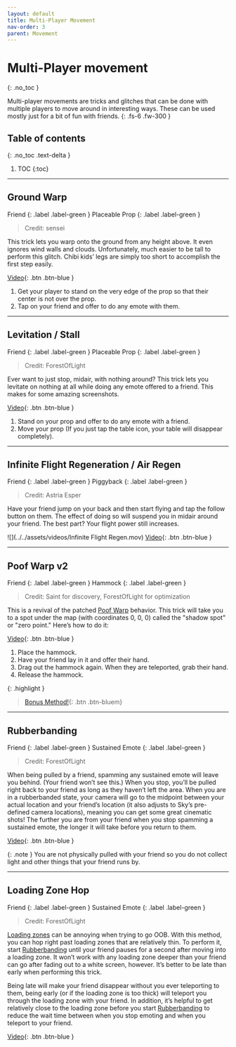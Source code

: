 ```yaml
---
layout: default
title: Multi-Player Movement
nav-order: 3
parent: Movement
---
```


# Multi-Player movement
{: .no_toc }

Multi-player movements are tricks and glitches that can be done with multiple players to move around in interesting ways. These can be used mostly just for a bit of fun with friends.
{: .fs-6 .fw-300 }

## Table of contents
{: .no_toc .text-delta }

1. TOC
{:toc}

---

## Ground Warp

Friend
{: .label .label-green }
Placeable Prop
{: .label .label-green }

> Credit: sensei

This trick lets you warp onto the ground from any height above. It even ignores wind walls and clouds. Unfortunately, much easier to be tall to perform this glitch. Chibi kids’ legs are simply too short to accomplish the first step easily.

[Video](https://drive.google.com/file/d/1HPHtyGLxBeKV1kxXIPuoH1SiKE-8d8Mo){: .btn .btn-blue }

1. Get your player to stand on the very edge of the prop so that their center is not over the prop.
2. Tap on your friend and offer to do any emote with them.

---

## Levitation / Stall

Friend
{: .label .label-green }
Placeable Prop
{: .label .label-green }

> Credit: ForestOfLight

Ever want to just stop, midair, with nothing around? This trick lets you levitate on nothing at all while doing any emote offered to a friend. This makes for some amazing screenshots.

[Video](https://drive.google.com/file/d/1km0z_56ylIZzwgJs6aYxcxX9KDISd6JD){: .btn .btn-blue }

1. Stand on your prop and offer to do any emote with a friend.
2. Move your prop (If you just tap the table icon, your table will disappear completely).

---

## Infinite Flight Regeneration / Air Regen

Friend
{: .label .label-green }
Piggyback
{: .label .label-green }

> Credit: Astria Esper

Have your friend jump on your back and then start flying and tap the follow button on them. The effect of doing so will suspend you in midair around your friend. The best part? Your flight power still increases.

![](../../assets/videos/Infinite Flight Regen.mov)
[Video](https://drive.google.com/file/d/10o2dbKTM1Y7tNzT0hhZeAWPZdkBhFt_j){: .btn .btn-blue }

---

## Poof Warp v2

Friend
{: .label .label-green }
Hammock
{: .label .label-green }

> Credit: Saint for discovery, ForestOfLight for optimization

This is a revival of the patched [Poof Warp](./patched/../../patched/pre-0.14.5/#poof-warp--disconnect-warp) behavior. This trick will take you to a spot under the map (with coordinates 0, 0, 0) called the "shadow spot" or "zero point." Here’s how to do it:

[Video](https://drive.google.com/file/d/1CbIID-k5sbgFnsatxHQ4DtMlXv8quOfi){: .btn .btn-blue }

1. Place the hammock.
2. Have your friend lay in it and offer their hand.
3. Drag out the hammock again. When they are teleported, grab their hand.
4. Release the hammock.

{: .highlight }
> [Bonus Method!](https://drive.google.com/file/d/1WoDayMorqMQFvnalcZMdgfhKgV9Cv3Sf){: .btn .btn-bluem}

---

## Rubberbanding

Friend
{: .label .label-green }
Sustained Emote
{: .label .label-green }

> Credit: ForestOfLight

When being pulled by a friend, spamming any sustained emote will leave you behind. (Your friend won’t see this.) When you stop, you’ll be pulled right back to your friend as long as they haven’t left the area. When you are in a rubberbanded state, your camera will go to the midpoint between your actual location and your friend’s location (it also adjusts to Sky’s pre-defined camera locations), meaning you can get some great cinematic shots! The further you are from your friend when you stop spamming a sustained emote, the longer it will take before you return to them.

[Video](https://drive.google.com/file/d/1uCf09zqWDszbQoWFt0iFeuz4K3GwMiSZ){: .btn .btn-blue }

{: .note }
You are not physically pulled with your friend so you do not collect light and other things that your friend runs by.

---

## Loading Zone Hop

Friend
{: .label .label-green }
Sustained Emote
{: .label .label-green }

> Credit: ForestOfLight

[Loading zones](../terms-and-methods/#reset-walls-and-loading-zones) can be annoying when trying to go OOB. With this method, you can hop right past loading zones that are relatively thin. To perform it, start [Rubberbanding](#rubberbanding) until your friend pauses for a second after moving into a loading zone. It won’t work with any loading zone deeper than your friend can go after fading out to a white screen, however. It’s better to be late than early when performing this trick.

Being late will make your friend disappear without you ever teleporting to them, being early (or if the loading zone is too thick) will teleport you through the loading zone with your friend. In addition, it’s helpful to get relatively close to the loading zone before you start [Rubberbanding](#rubberbanding) to reduce the wait time between when you stop emoting and when you teleport to your friend.

[Video](https://drive.google.com/file/d/1whkRnTNruWHRS1tl1Jmh0C4OtAVz0G9m){: .btn .btn-blue }